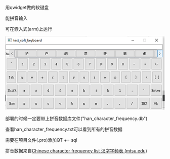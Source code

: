 用qwidget做的软键盘

能拼音输入

可在嵌入式(arm)上运行

![](./readme_example1.png)

部署的时候一定要带上拼音数据库文件("han_character_frequency.db")

查看han_character_frequency.txt可以看到所有的拼音数据

需要在项目文件(.pro)添加QT += sql

拼音数据来自[Chinese character frequency list 汉字字频表 (mtsu.edu)](https://lingua.mtsu.edu/chinese-computing/statistics/char/list.php?Which=TO)

